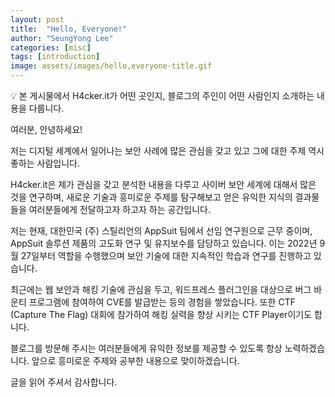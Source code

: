 ```yaml
---
layout: post
title:  "Hello, Everyone!"
author: "SeungYong Lee"
categories: [misc]
tags: [introduction]
image: assets/images/hello,everyone-title.gif
---
```

💡 본 게시물에서 H4cker.it가 어떤 곳인지, 블로그의 주인이 어떤 사람인지 소개하는 내용을 다룹니다.
    
여러분, 안녕하세요!

저는 디지털 세계에서 일어나는 보안 사례에 많은 관심을 갖고 있고 그에 대한 주제 역시 좋하는 사람입니다.

H4cker.it은 제가 관심을 갖고 분석한 내용을 다루고 사이버 보안 세계에 대해서 많은 것을 연구하며, 새로운 기술과 흥미로운 주제를 탐구해보고 얻은 유익한 지식의 결과물들을 여러분들에게 전달하고자 하고자 하는 공간입니다.

저는 현재, 대한민국 (주) 스틸리언의 AppSuit 팀에서 선임 연구원으로 근무 중이며, AppSuit 솔루션 제품의 고도화 연구 및 유지보수를 담당하고 있습니다. 이는 2022년 9월 27일부터 역할을 수행했으며 보안 기술에 대한 지속적인 학습과 연구를 진행하고 있습니다.

최근에는 웹 보안과 해킹 기술에 관심을 두고, 워드프레스 플러그인을 대상으로 버그 바운티 프로그램에 참여하여 CVE를 발급받는 등의 경험을 쌓았습니다. 또한 CTF (Capture The Flag) 대회에 참가하여 해킹 실력을 향상 시키는 CTF Player이기도 합니다.

블로그를 방문해 주시는 여러분들에게 유익한 정보를 제공할 수 있도록 항상 노력하겠습니다. 앞으로 흥미로운 주제와 공부한 내용으로 맞이하겠습니다.

글을 읽어 주셔서 감사합니다.